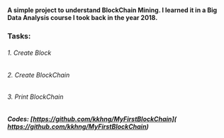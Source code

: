 #### A simple project to understand BlockChain Mining. I learned it in a Big Data Analysis course I took back in the year 2018.

### Tasks:

###### 1. Create Block
###### 2. Create BlockChain
###### 3. Print BlockChain


##### Codes: [https://github.com/kkhng/MyFirstBlockChain]( https://github.com/kkhng/MyFirstBlockChain)
